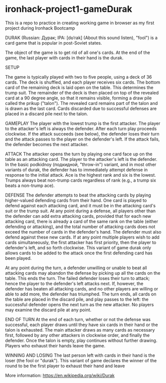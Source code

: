 # ironhack-project1-gameDurak
This is a repo to practice in creating working game in browser as my first project during Ironhack Bootcamp




DURAK (Russian: Дурак; IPA: [dʊˈrak] (About this sound listen), "fool")
 is a card game that is popular in post-Soviet states.

The object of the game is to get rid of all one's cards. At the end of the game, the last player with cards in their hand is the durak.

SETUP

The game is typically played with two to five people, using a deck of 36 cards. The deck is shuffled, and each player receives six cards. The bottom card of the remaining deck is laid open on the table. This determines the trump suit.
The remainder of the deck is then placed on top of the revealed card at a 90 degree angle, so that it remains visible, forming a draw pile called the prikup ("talon").
The revealed card remains part of the talon and is drawn as the last card. Cards discarded due to successful defenses are placed in a discard pile next to the talon.

GAMEPLAY
The player with the lowest trump is the first attacker. The player to the attacker's left is always the defender.
After each turn play proceeds clockwise. If the attack succeeds (see below), the defender loses their turn and the attack passes to the player on the defender's left. If the attack fails, the defender becomes the next attacker.

ATTACK
The attacker opens the turn by playing one card face up on the table as an attacking card. The player to the attacker's left is the defender.
In the basic podkidnoy (подкидной, "throw-in") variant, and in most other variants of durak, the defender has to immediately attempt defense in response to the initial attack.
Ace is the highest rank and six is the lowest. Trumps always beat non-trump cards regardless of rank (e.g., a trump six beats a non-trump ace).

DEFENSE
The defender attempts to beat the attacking cards by playing higher-valued defending cards from their hand. One card is played to defend against each attacking card, and it must be in the attacking card's suit or the trump suit.
At any point during a defense, all players other than the defender can add extra attacking cards, provided that for each new attacking card, there is already a card of the same rank on the table (either defending or attacking), and the total number of attacking cards does not exceed the number of cards in the defender's hand. The defender must also defend against these new cards. If at any point multiple players wish to add cards simultaneously, the first attacker has first priority, then the player to defender's left, and so forth clockwise.
This variant of game durak only allows cards to be added to the attack once the first defending card has been played.

At any point during the turn, a defender unwilling or unable to beat all attacking cards may abandon the defense by picking up all the cards on the table. This ends the turn. The failed defender loses their turn to attack; hence the player to the defender's left attacks next.
If, however, the defender has beaten all attacking cards, and no other players are willing or able to add more, the defender has triumphed. The turn ends, all cards on the table are placed in the discard pile, and play passes to the left: the successful defender opens the next turn as the new attacker.
No players may examine the discard pile at any point.

END OF TURN
At the end of each turn, whether or not the defense was successful, each player draws until they have six cards in their hand or the talon is exhausted. The main attacker draws as many cards as necessary first, followed by any other attackers in clockwise order, and finally the defender. Once the talon is empty, play continues without further drawing. Players who exhaust their hands leave the game.

WINNING AND LOSING
The last person left with cards in their hand is the loser (the fool or "durak").
This variant of game declares the winner of the round to be the first player to exhaust their hand and leave

More information: https://en.wikipedia.org/wiki/Durak
